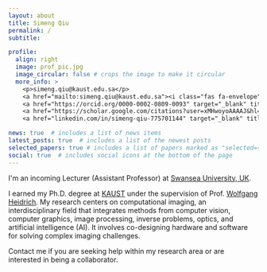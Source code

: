 ```yaml
---
layout: about
title: Simeng Qiu
permalink: /
subtitle:

profile:
  align: right
  image: prof_pic.jpg
  image_circular: false # crops the image to make it circular
  more_info: >
    <p>simeng.qiu@kaust.edu.sa</p>
    <a href="mailto:simeng.qiu@kaust.edu.sa"><i class="fas fa-envelope"></i></a>
    <a href="https://orcid.org/0000-0002-0809-0093" target="_blank" title="ORCID"><i class="ai ai-orcid"></i></a>
    <a href="https://scholar.google.com/citations?user=xMHwoyoAAAAJ&hl=en" target="_blank" title="Google Scholar"><i class="ai ai-google-scholar-square"></i></a>
    <a href="linkedin.com/in/simeng-qiu-775701144" target="_blank" title="LinkedIn"><i class="fab fa-linkedin"></i></a>

news: true  # includes a list of news items
latest_posts: true  # includes a list of the newest posts
selected_papers: true # includes a list of papers marked as "selected={true}"
social: true  # includes social icons at the bottom of the page
---
```


I'm an incoming Lecturer (Assistant Professor) at [Swansea University, UK](https://www.swansea.ac.uk/). 

I earned my Ph.D. degree at [KAUST](https://www.kaust.edu.sa/en/) under the supervision of Prof. [Wolfgang Heidrich](https://vccimaging.org/People/heidriw/). My research centers on computational imaging, an interdisciplinary field that integrates methods from computer vision, computer graphics, image processing, inverse problems, optics, and artificial intelligence (AI). It involves co-designing hardware and software for solving complex imaging challenges.

Contact me if you are seeking help within my research area or are interested in being a collaborator.

